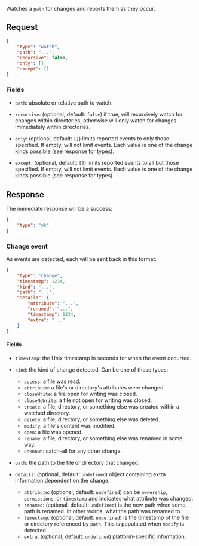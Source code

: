 Watches a `path` for changes and reports them as they occur.

## Request

```json
{
    "type": "watch",
    "path": "...",
    "recursive": false,
    "only": [],
    "except": []
}
```

### Fields

* `path`: absolute or relative path to watch.

* `recursive`: (optional, default: `false`) if true, will recursively watch for
  changes within directories, otherwise will only watch for changes immediately
  within directories.

* `only`: (optional, default: `[]`) limits reported events to only those
  specified. If empty, will not limit events. Each value is one of the change
  kinds possible (see response for types).

* `except`: (optional, default: `[]`) limits reported events to all but those
  specified. If empty, will not limit events. Each value is one of the change
  kinds possible (see response for types).

## Response

The immediate response will be a success:

```json
{
    "type": "ok"
}
```

### Change event

As events are detected, each will be sent back in this format:

```json
{
    "type": "change",
    "timestamp": 1234,
    "kind": "...",
    "path": "...",
    "details": {
        "attribute": "...",
        "renamed": "...",
        "timestamp": 1234,
        "extra": "..."
    }
}
```

#### Fields

* `timestamp`: the Unix timestamp in seconds for when the event occurred.

* `kind`: the kind of change detected. Can be one of these types:

    * `access`: a file was read.
    * `attribute`: a file's or directory's attributes were changed.
    * `closeWrite`: a file open for writing was closed.
    * `closeNoWrite`: a file not open for writing was closed.
    * `create`: a file, directory, or something else was created within a watched directory.
    * `delete`: a file, directory, or something else was deleted.
    * `modify`: a file's content was modified.
    * `open`: a file was opened.
    * `rename`: a file, directory, or something else was renamed in some way.
    * `unknown`: catch-all for any other change.
    
* `path`: the path to the file or directory that changed.

* `details`: (optional, default: `undefined`) object containing extra
  information dependent on the change.

    * `attribute`: (optional, default: `undefined`) can be `ownership`,
      `permissions`, or `timestamp` and indicates what attribute was changed.
    * `renamed`: (optional, default: `undefined`) is the new path when some
      path is renamed. In other words, what the path was renamed to.
    * `timestamp`: (optional, default: `undefined`) is the timestamp of the
      file or directory referenced by `path`. This is populated when `modify`
      is detected.
    * `extra`: (optional, default: `undefined`) platform-specific information.
